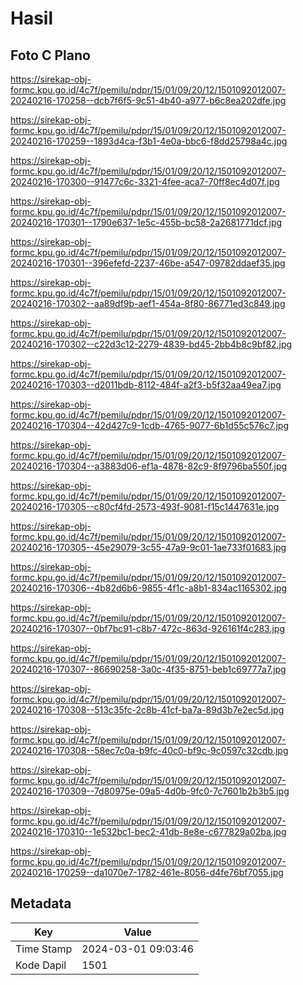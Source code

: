 # Hasil

## Foto C Plano

https://sirekap-obj-formc.kpu.go.id/4c7f/pemilu/pdpr/15/01/09/20/12/1501092012007-20240216-170258--dcb7f6f5-9c51-4b40-a977-b6c8ea202dfe.jpg

https://sirekap-obj-formc.kpu.go.id/4c7f/pemilu/pdpr/15/01/09/20/12/1501092012007-20240216-170259--1893d4ca-f3b1-4e0a-bbc6-f8dd25798a4c.jpg

https://sirekap-obj-formc.kpu.go.id/4c7f/pemilu/pdpr/15/01/09/20/12/1501092012007-20240216-170300--91477c6c-3321-4fee-aca7-70ff8ec4d07f.jpg

https://sirekap-obj-formc.kpu.go.id/4c7f/pemilu/pdpr/15/01/09/20/12/1501092012007-20240216-170301--1790e637-1e5c-455b-bc58-2a2681771dcf.jpg

https://sirekap-obj-formc.kpu.go.id/4c7f/pemilu/pdpr/15/01/09/20/12/1501092012007-20240216-170301--396efefd-2237-46be-a547-09782ddaef35.jpg

https://sirekap-obj-formc.kpu.go.id/4c7f/pemilu/pdpr/15/01/09/20/12/1501092012007-20240216-170302--aa89df9b-aef1-454a-8f80-86771ed3c849.jpg

https://sirekap-obj-formc.kpu.go.id/4c7f/pemilu/pdpr/15/01/09/20/12/1501092012007-20240216-170302--c22d3c12-2279-4839-bd45-2bb4b8c9bf82.jpg

https://sirekap-obj-formc.kpu.go.id/4c7f/pemilu/pdpr/15/01/09/20/12/1501092012007-20240216-170303--d2011bdb-8112-484f-a2f3-b5f32aa49ea7.jpg

https://sirekap-obj-formc.kpu.go.id/4c7f/pemilu/pdpr/15/01/09/20/12/1501092012007-20240216-170304--42d427c9-1cdb-4765-9077-6b1d55c576c7.jpg

https://sirekap-obj-formc.kpu.go.id/4c7f/pemilu/pdpr/15/01/09/20/12/1501092012007-20240216-170304--a3883d06-ef1a-4878-82c9-8f9796ba550f.jpg

https://sirekap-obj-formc.kpu.go.id/4c7f/pemilu/pdpr/15/01/09/20/12/1501092012007-20240216-170305--c80cf4fd-2573-493f-9081-f15c1447631e.jpg

https://sirekap-obj-formc.kpu.go.id/4c7f/pemilu/pdpr/15/01/09/20/12/1501092012007-20240216-170305--45e29079-3c55-47a9-9c01-1ae733f01683.jpg

https://sirekap-obj-formc.kpu.go.id/4c7f/pemilu/pdpr/15/01/09/20/12/1501092012007-20240216-170306--4b82d6b6-9855-4f1c-a8b1-834ac1165302.jpg

https://sirekap-obj-formc.kpu.go.id/4c7f/pemilu/pdpr/15/01/09/20/12/1501092012007-20240216-170307--0bf7bc91-c8b7-472c-863d-926161f4c283.jpg

https://sirekap-obj-formc.kpu.go.id/4c7f/pemilu/pdpr/15/01/09/20/12/1501092012007-20240216-170307--86690258-3a0c-4f35-8751-beb1c69777a7.jpg

https://sirekap-obj-formc.kpu.go.id/4c7f/pemilu/pdpr/15/01/09/20/12/1501092012007-20240216-170308--513c35fc-2c8b-41cf-ba7a-89d3b7e2ec5d.jpg

https://sirekap-obj-formc.kpu.go.id/4c7f/pemilu/pdpr/15/01/09/20/12/1501092012007-20240216-170308--58ec7c0a-b9fc-40c0-bf9c-9c0597c32cdb.jpg

https://sirekap-obj-formc.kpu.go.id/4c7f/pemilu/pdpr/15/01/09/20/12/1501092012007-20240216-170309--7d80975e-09a5-4d0b-9fc0-7c7601b2b3b5.jpg

https://sirekap-obj-formc.kpu.go.id/4c7f/pemilu/pdpr/15/01/09/20/12/1501092012007-20240216-170310--1e532bc1-bec2-41db-8e8e-c677829a02ba.jpg

https://sirekap-obj-formc.kpu.go.id/4c7f/pemilu/pdpr/15/01/09/20/12/1501092012007-20240216-170259--da1070e7-1782-461e-8056-d4fe76bf7055.jpg


## Metadata

| Key        | Value               |
| ---------- | ------------------- |
| Time Stamp | 2024-03-01 09:03:46 |
| Kode Dapil | 1501                |



